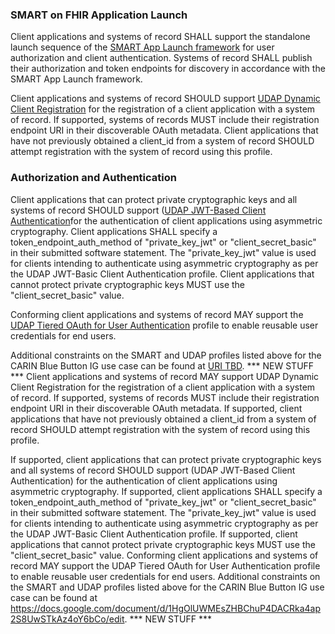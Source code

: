 <div xmlns="http://www.w3.org/1999/xhtml" xmlns:xsi="http://www.w3.org/2001/XMLSchema-instance" xsi:schemaLocation="http://hl7.org/fhir ../../input-cache/schemas-r5/fhir-single.xsd">

<h3>SMART on FHIR Application Launch</h3>
Client applications and systems of record SHALL support the standalone launch sequence of the <a href="http://www.hl7.org/fhir/smart-app-launch/">SMART App Launch framework</a> for user authorization and client authentication. Systems of record SHALL publish their authorization and token endpoints for discovery in accordance with the SMART App Launch framework.

Client applications and systems of record SHOULD support <a href ="http://www.udap.org/udap-dynamic-client-registration.html">UDAP Dynamic Client Registration</a> for the registration of a client application with a system of record. If supported, systems of records MUST include their registration endpoint URI in their discoverable OAuth metadata. Client applications that have not previously obtained a client_id from a system of record SHOULD attempt registration with the system of record using this profile.

<h3>Authorization and Authentication</h3>
Client applications that can protect private cryptographic keys and all systems of record SHOULD support (<a href ="http://www.udap.org/udap-jwt-client-auth.html">UDAP JWT-Based Client Authentication</a>for the authentication of client applications using asymmetric cryptography. Client applications SHALL specify a token_endpoint_auth_method of "private_key_jwt" or "client_secret_basic" in their submitted software statement. The "private_key_jwt" value is used for clients intending to authenticate using asymmetric cryptography as per the UDAP JWT-Basic Client Authentication profile. Client applications that cannot protect private cryptographic keys MUST use the "client_secret_basic" value. 
 
Conforming client applications and systems of record MAY support the <a href="http://www.udap.org/udap-user-auth.html">UDAP Tiered OAuth for User Authentication</a> profile to enable reusable user credentials for end users.

Additional constraints on the SMART and UDAP profiles listed above for the CARIN Blue Button IG use case can be found at <a href=http://TBD>URI TBD</a>.
*** NEW STUFF ***
Client applications and systems of record MAY support UDAP Dynamic Client Registration for the registration of a client application with a system of record. If supported, systems of records MUST include their registration endpoint URI in their discoverable OAuth metadata. If supported, client applications that have not previously obtained a client_id from a system of record SHOULD attempt registration with the system of record using this profile.

If supported, client applications that can protect private cryptographic keys and all systems of record SHOULD support (UDAP JWT-Based Client Authentication) for the authentication of client applications using asymmetric cryptography. If supported, client applications SHALL specify a token_endpoint_auth_method of "private_key_jwt" or "client_secret_basic" in their submitted software statement. The "private_key_jwt" value is used for clients intending to authenticate using asymmetric cryptography as per the UDAP JWT-Basic Client Authentication profile. If supported, client applications that cannot protect private cryptographic keys MUST use the "client_secret_basic" value. Conforming client applications and systems of record MAY support the UDAP Tiered OAuth for User Authentication profile to enable reusable user credentials for end users. Additional constraints on the SMART and UDAP profiles listed above for the CARIN Blue Button IG use case can be found at <https://docs.google.com/document/d/1HgOlUWMEsZHBChuP4DACRka4ap2S8UwSTkAz4oY6bCo/edit>.
*** NEW STUFF ***
</div>